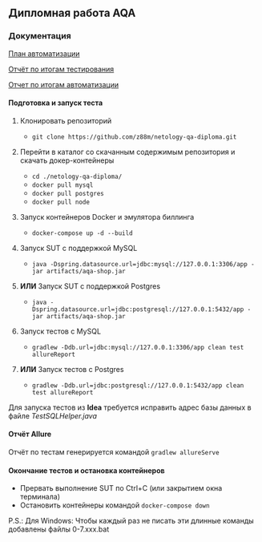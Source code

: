 ## Дипломная работа AQA

### Документация
[План автоматизации](https://github.com/z88m/netology-qa-diploma/blob/master/docs/Plan.md)

[Отчёт по итогам тестирования](https://github.com/z88m/netology-qa-diploma/blob/master/docs/Report.md)

[Отчет по итогам автоматизации](https://github.com/z88m/netology-qa-diploma/blob/master/docs/Summary.md)

#### Подготовка и запуск теста
1. Клонировать репозиторий
    * ```git clone https://github.com/z88m/netology-qa-diploma.git```

1. Перейти в каталог со скачанным содержимым репозитория и скачать докер-контейнеры
    * ```cd ./netology-qa-diploma/```
    * ```docker pull mysql``` 
    * ```docker pull postgres``` 
    * ```docker pull node```
1. Запуск контейнеров Docker и эмулятора биллинга
    * ```docker-compose up -d --build```
1. Запуск SUT с поддержкой MySQL
   * ```java -Dspring.datasource.url=jdbc:mysql://127.0.0.1:3306/app -jar artifacts/aqa-shop.jar```
1. **ИЛИ** Запуск SUT с поддержкой Postgres
   * ```java -Dspring.datasource.url=jdbc:postgresql://127.0.0.1:5432/app -jar artifacts/aqa-shop.jar```
1. Запуск тестов с MySQL
   * ```gradlew -Ddb.url=jdbc:mysql://127.0.0.1:3306/app clean test allureReport```
1. **ИЛИ** Запуск тестов с Postgres
   * ```gradlew -Ddb.url=jdbc:postgresql://127.0.0.1:5432/app clean test allureReport```

Для запуска тестов из **Idea** требуется исправить адрес базы данных в файле *TestSQLHelper.java*

#### Отчёт Allure
Отчёт по тестам генерируется командой ```gradlew allureServe```

#### Окончание тестов и остановка контейнеров

   * Прервать выполнение SUT по Ctrl+C (или закрытием окна терминала)
   * Остановить контейнеры командой ```docker-compose down```
   
P.S.: Для Windows: Чтобы каждый раз не писать эти длинные команды добавлены файлы 0-7.xxx.bat
